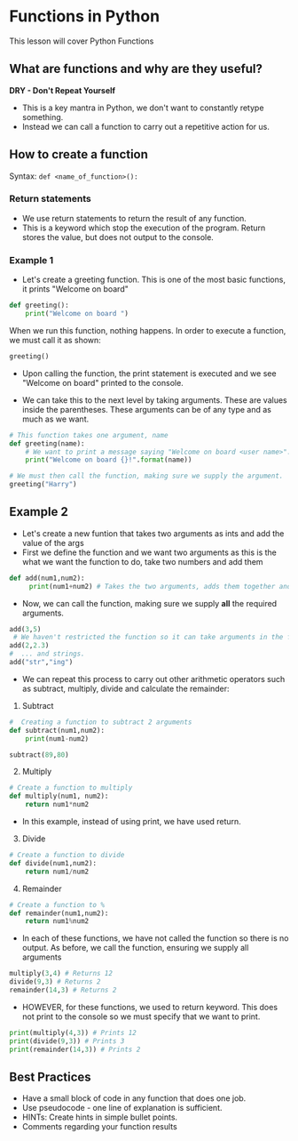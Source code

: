 # Functions in Python
This lesson will cover Python Functions

## What are functions and why are they useful?
**DRY - Don't Repeat Yourself**
* This is a key mantra in Python, we don't want to constantly retype something. 
* Instead we can call a function to carry out a repetitive action for us. 

## How to create a function
Syntax: 
```def <name_of_function>():```

### Return statements
* We use return statements to return the result of any function. 
* This is a keyword which stop the execution of the program. Return stores the value, but does not output to the console.

### Example 1
* Let's create a greeting function. This is one of the most basic functions, it prints "Welcome on board"
```python
def greeting():
    print("Welcome on board ")
```
When we run this function, nothing happens. In order to execute a function, we must call it as shown:
```python
greeting()
```
* Upon calling the function, the print statement is executed and we see "Welcome on board" printed to the console.

* We can take this to the next level by taking arguments. These are values inside the parentheses. These arguments can be of any type and as much as we want.
```python
# This function takes one argument, name
def greeting(name):
    # We want to print a message saying "Welcome on board <user name>". 
    print("Welcome on board {}!".format(name))

# We must then call the function, making sure we supply the argument. 
greeting("Harry")
```

## Example 2
* Let's create a new funtion that takes two arguments as ints and add the value of the args
* First we define the function and we want two arguments as this is the what we want the function to do, take two numbers and add them
```python
def add(num1,num2):
     print(num1+num2) # Takes the two arguments, adds them together and prints out to the console.
```
* Now, we can call the function, making sure we supply **all** the required arguments.
```python
add(3,5)
 # We haven't restricted the function so it can take arguments in the form of floats...
add(2,2.3)
#  ... and strings.
add("str","ing")
```
* We can repeat this process to carry out other arithmetic operators such as subtract, multiply, divide and calculate the remainder: 
1. Subtract
```python
#  Creating a function to subtract 2 arguments
def subtract(num1,num2):
    print(num1-num2)

subtract(89,80)
```
2. Multiply 
```python
# Create a function to multiply
def multiply(num1, num2):
    return num1*num2
```
* In this example, instead of using print, we have used return. 

3. Divide 
```python
# Create a function to divide
def divide(num1,num2):
    return num1/num2
```
4. Remainder 
```python
# Create a function to %
def remainder(num1,num2):
    return num1%num2
```

* In each of these functions, we have not called the function so there is no output. As before, we call the function, ensuring we supply all arguments
```python
multiply(3,4) # Returns 12
divide(9,3) # Returns 2
remainder(14,3) # Returns 2 
```
* HOWEVER, for these functions, we used to return keyword. This does not print to the console so we must specify that we want to print.
```python
print(multiply(4,3)) # Prints 12
print(divide(9,3)) # Prints 3
print(remainder(14,3)) # Prints 2
```





## Best Practices
* Have a small block of code in any function that does one job.
* Use pseudocode - one line of explanation is sufficient.
* HINTs: Create hints in simple bullet points.
* Comments regarding your function results
